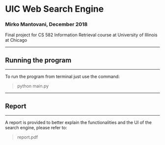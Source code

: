 # UIC Web Search Engine
### Mirko Mantovani, December 2018

Final project for CS 582 Information Retrieval course at University of Illinois at Chicago

---
## Running the program
---
To run the program from terminal just use the command:
> python main.py

---
## Report
---

A report is provided to better explain the functionalities and the UI of the search engine, please refer to:
> report.pdf


